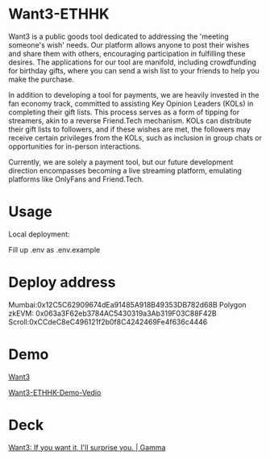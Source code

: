 # Want3-ETHHK

Want3 is a public goods tool dedicated to addressing the 'meeting someone's wish' needs. Our platform allows anyone to post their wishes and share them with others, encouraging participation in fulfilling these desires. The applications for our tool are manifold, including crowdfunding for birthday gifts, where you can send a wish list to your friends to help you make the purchase.

In addition to developing a tool for payments, we are heavily invested in the fan economy track, committed to assisting Key Opinion Leaders (KOLs) in completing their gift lists. This process serves as a form of tipping for streamers, akin to a reverse Friend.Tech mechanism. KOLs can distribute their gift lists to followers, and if these wishes are met, the followers may receive certain privileges from the KOLs, such as inclusion in group chats or opportunities for in-person interactions.

Currently, we are solely a payment tool, but our future development direction encompasses becoming a live streaming platform, emulating platforms like OnlyFans and Friend.Tech.

# Usage

Local deployment: 

Fill up .env as .env.example

# Deploy address

Mumbai:0x12C5C62909674dEa91485A918B49353DB782d68B
Polygon zkEVM: 0x063a3F62eb3784AC5430319a3Ab319F03C88F42B
Scroll:0xCCdeC8eC496121f2b0f8C4242469Fe4f636c4446

# Demo

[Want3](https://want3.zeabur.app/)

[⁣⁡⁤⁢‍⁤⁣⁡⁣⁢‬﻿⁤‬‬﻿‬⁡⁡‍‌⁣﻿⁣⁡⁢⁢⁤⁡⁤‬⁡‬‍⁤‌⁣⁡﻿‍⁤Want3-ETHHK-Demo-Vedio](https://k5ms77k0o1.feishu.cn/docx/KS7BdEjXpoB1nrxG21gcv9slnTe)

# Deck

[Want3: If you want it, I'll surprise you. | Gamma](https://gamma.app/docs/Want3-If-you-want-it-Ill-surprise-you-zp1xiiuodi17z9w?mode=doc)